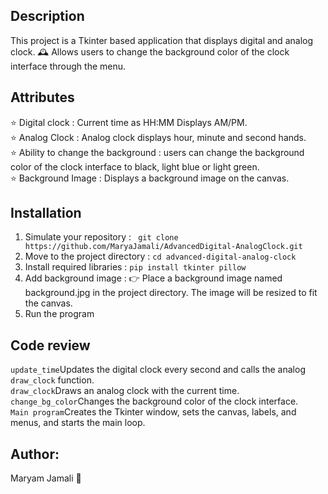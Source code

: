 ## Description
This project is a Tkinter based application that displays digital and analog clock. 🕰 Allows users to change the background color of the clock interface through the menu.
## Attributes
 ⭐ Digital clock : Current time as HH:MM Displays AM/PM.<br>
 ⭐ Analog Clock : Analog clock displays hour, minute and second hands.<br>
 ⭐ Ability to change the background : users can change the background color of the clock interface to black, light blue or light green.<br>
 ⭐ Background Image : Displays a background image on the canvas.<br>
## Installation
1. Simulate your repository : ``` git clone https://github.com/MaryaJamali/AdvancedDigital-AnalogClock.git```
2. Move to the project directory : ```cd advanced-digital-analog-clock```
3. Install required libraries : ```pip install tkinter pillow```
4. Add background image : 👉 Place a background image named background.jpg in the project directory. The image will be resized to fit the canvas.
5. Run the program
## Code review
```update_time```Updates the digital clock every second and calls the analog ```draw_clock``` function.<br>
```draw_clock```Draws an analog clock with the current time.<br>
```change_bg_color```Changes the background color of the clock interface.<br>
```Main program```Creates the Tkinter window, sets the canvas, labels, and menus, and starts the main loop.<br>
## Author:
Maryam Jamali 💞
